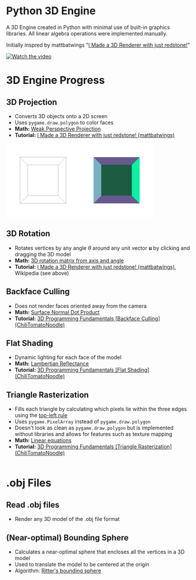 # Python 3D Engine
A 3D Engine created in Python with minimal use of built-in graphics libraries. All linear algebra operations were implemented manually.

Initially inspred by mattbatwings "[I Made a 3D Renderer with just redstone!](https://youtu.be/hFRlnNci3Rs)"

[![Watch the video](https://img.youtube.com/vi/hFRlnNci3Rs/maxresdefault.jpg)](https://youtu.be/hFRlnNci3Rs)

# 3D Engine Progress
## 3D Projection
- Converts 3D objects onto a 2D screen
- Uses `pygame.draw.polygon` to color faces
- **Math:** [Weak Perspective Projection](https://en.wikipedia.org/wiki/3D_projection#Weak_perspective_projection)
- **Tutorial:** [I Made a 3D Renderer with just redstone! (mattbatwings)](https://youtu.be/hFRlnNci3Rs)

<img src="https://github.com/DannyVC123/3D-Engine-Python/blob/main/res/images/screenshots/00_wireframe.jpg" style="height:200px;"/><img src="https://github.com/DannyVC123/3D-Engine-Python/blob/main/res/images/screenshots/01_colored.jpg" style="height:200px;"/>

## 3D Rotation
- Rotates vertices by any angle *θ* around any unit vector **u** by clicking and dragging the 3D model
- **Math:** [3D rotation matrix from axis and angle](https://en.wikipedia.org/wiki/Rotation_matrix#Rotation_matrix_from_axis_and_angle)
- **Tutorial:** [I Made a 3D Renderer with just redstone! (mattbatwings)](https://youtu.be/hFRlnNci3Rs), Wikipedia (see above)

## Backface Culling
- Does not render faces oriented away from the camera
- **Math:** [Surface Normal Dot Product](https://en.wikipedia.org/wiki/Back-face_culling#Implementation)
- **Tutorial:** [3D Programming Fundamentals [Backface Culling] (ChiliTomatoNoodle)](https://youtu.be/h_Aqol0oTs4)

## Flat Shading
- Dynamic lighting for each face of the model
- **Math:** [Lambertian Reflectance](https://en.wikipedia.org/wiki/Lambertian_reflectance#Use_in_computer_graphics)
- **Tutorial:** [3D Programming Fundamentals [Flat Shading] (ChiliTomatoNoodle)](https://youtu.be/wOyavGx28uU)

## Triangle Rasterization
- Fills each triangle by calculating which pixels lie within the three edges using the [top-left rule](https://en.wikipedia.org/wiki/Rasterisation#Triangle_rasterization)
- Uses `pygame.PixelArray` instead of `pygame.draw.polygon`
- Doesn't look as clean as `pygame.draw.polygon` but is implemented without libraries and allows for features such as texture mapping
- **Math:** [Linear equations](https://www.mathsisfun.com/algebra/line-equation-2points.html)
- **Tutorial:** [3D Programming Fundamentals [Triangle Rasterization] (ChiliTomatoNoodle)](https://youtu.be/9A5TVh6kPLA)
<br/><br/>

# .obj Files
## Read .obj files
- Render any 3D model of the .obj file format

## (Near-optimal) Bounding Sphere
- Calculates a near-optimal sphere that encloses all the vertices in a 3D model
- Used to translate the model to be centered at the origin
- Algorithm: [Ritter's bounding sphere](https://www.researchgate.net/publication/242453691_An_Efficient_Bounding_Sphere)
